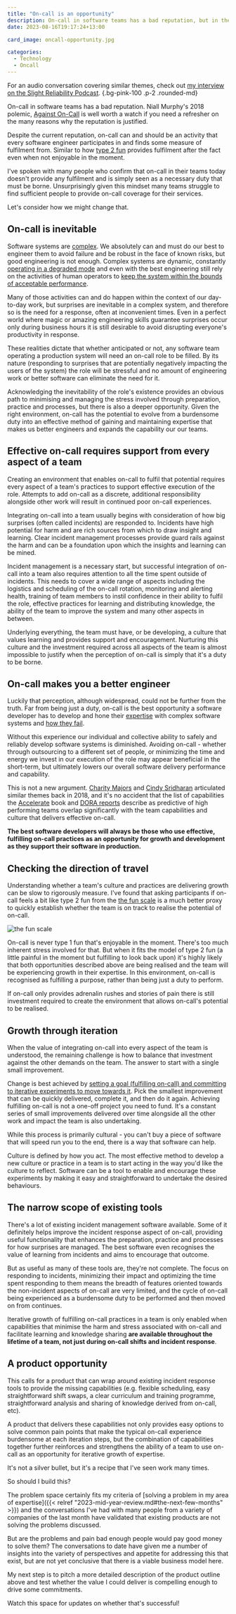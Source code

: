 ```yaml
---
title: "On-call is an opportunity"
description: On-call in software teams has a bad reputation, but in the right environment it's a powerful opportunity for growth. Let's consider how we can achieve that.
date: 2023-08-16T19:17:24+13:00

card_image: oncall-opportunity.jpg

categories:
  - Technology
  - Oncall
---
```


For an audio conversation covering similar themes, check out [my interview on the Slight Reliability Podcast](https://www.youtube.com/watch?v=pgYwuSReL6k&t=3s).
{.bg-pink-100 .p-2 .rounded-md}

On-call in software teams has a bad reputation. Niall Murphy's 2018 polemic, [Against On-Call](https://www.usenix.org/conference/srecon18europe/presentation/murphy) is well worth a watch if you need a refresher on the many reasons why the reputation is justified.

Despite the current reputation, on-call can and should be an activity that every software engineer participates in and finds some measure of fulfilment from. Similar to how [type 2 fun](#on-call-should-be-fun-of-the-type-2-kind) provides fulfilment after the fact even when not enjoyable in the moment.

I've spoken with many people who confirm that on-call in their teams today doesn't provide any fulfilment and is simply seen as a necessary duty that must be borne. Unsurprisingly given this mindset many teams struggle to find sufficient people to provide on-call coverage for their services.

Let's consider how we might change that.


## On-call is inevitable

Software systems are [complex](https://en.wikipedia.org/wiki/Complex_system). We absolutely can and must do our best to engineer them to avoid failure and be robust in the face of known risks, but good engineering is not enough. Complex systems are dynamic, constantly [operating in a degraded mode](https://how.complexsystems.fail/#5) and even with the best engineering still rely on the activities of human operators to [keep the system within the bounds of acceptable performance](https://how.complexsystems.fail/#17).

Many of those activities can and do happen within the context of our day-to-day work, but surprises are inevitable in a complex system, and therefore so is the need for a response, often at inconvenient times. Even in a perfect world where magic or amazing engineering skills guarantee surprises occur only during business hours it is still desirable to avoid disrupting everyone's productivity in response.

These realities dictate that whether anticipated or not, any software team operating a production system will need an on-call role to be filled. By its nature (responding to surprises that are potentially negatively impacting the users of the system) the role will be stressful and no amount of engineering work or better software can eliminate the need for it.

Acknowledging the inevitability of the role's existence provides an obvious path to minimising and managing the stress involved through preparation, practice and processes, but there is also a deeper opportunity. Given the right environment, on-call has the potential to evolve from a burdensome duty into an effective method of gaining and maintaining expertise that makes us better engineers and expands the capability our our teams.


## Effective on-call requires support from every aspect of a team

Creating an environment that enables on-call to fulfil that potential requires every aspect of a team's practices to support effective execution of the role. Attempts to add on-call as a discrete, additional responsibility alongside other work will result in continued poor on-call experiences.

Integrating on-call into a team usually begins with consideration of how big surprises (often called incidents) are responded to. Incidents have high potential for harm and are rich sources from which to draw insight and learning. Clear incident management processes provide guard rails against the harm and can be a foundation upon which the insights and learning can be mined.

Incident management is a necessary start, but successful integration of on-call into a team also requires attention to all the time spent outside of incidents. This needs to cover a wide range of aspects including the logistics and scheduling of the on-call rotation, monitoring and alerting health, training of team members to instil confidence in their ability to fulfil the role, effective practices for learning and distributing knowledge, the ability of the team to improve the system and many other aspects in between.

Underlying everything, the team must have, or be developing, a culture that values learning and provides support and encouragement. Nurturing this culture and the investment required across all aspects of the team is almost impossible to justify when the perception of on-call is simply that it's a duty to be borne.


## On-call makes you a better engineer

Luckily that perception, although widespread, could not be further from the truth. Far from being just a duty, on-call is the best opportunity a software developer has to develop and hone their [expertise](https://how.complexsystems.fail/#13) with complex software systems and [how they fail](https://how.complexsystems.fail/#18).

Without this experience our individual and collective ability to safely and reliably develop software systems is diminished. Avoiding on-call - whether through outsourcing to a different set of people, or minimizing the time and energy we invest in our execution of the role may appear beneficial in the short-term, but ultimately lowers our overall software delivery performance and capability.

This is not a new argument. [Charity Majors](https://www.youtube.com/watch?v=p_paJ2PB4MY) and [Cindy Sridharan](https://copyconstruct.medium.com/on-call-b0bd8c5ea4e0) articulated similar themes back in 2018, and it's no accident that the list of capabilities the [Accelerate](https://www.amazon.com/Accelerate-Software-Performing-Technology-Organizations/dp/1942788339) book and [DORA reports](https://dora.dev/devops-capabilities/) describe as predictive of high performing teams overlap significantly with the team capabilities and culture that delivers effective on-call.

**The best software developers will always be those who use effective, fulfilling on-call practices as an opportunity for growth and development as they support their software in production.**


## Checking the direction of travel

Understanding whether a team's culture and practices are delivering growth can be slow to rigorously measure. I've found that asking participants if on-call feels a bit like type 2 fun from the [the fun scale](https://sketchplanations.com/the-fun-scale) is a much better proxy to quickly establish whether the team is on track to realise the potential of on-call.

![the fun scale](https://sketchplanations.com/api/dl?uid=the-fun-scale&width=600px#center "Image: sketchplanations.com")

On-call is never type 1 fun that's enjoyable in the moment. There's too much inherent stress involved for that. But when it fits the model of type 2 fun (a little painful in the moment but fulfilling to look back upon) it's highly likely that both opportunities described above are being realised and the team will be experiencing growth in their expertise. In this environment, on-call is recognised as fulfilling a purpose, rather than being just a duty to perform.

If on-call only provides adrenalin rushes and stories of pain there is still investment required to create the environment that allows on-call's potential to be realised.


## Growth through iteration

When the value of integrating on-call into every aspect of the team is understood, the remaining challenge is how to balance that investment against the other demands on the team. The answer to start with a single small improvement.

Change is best achieved by [setting a goal (fulfilling on-call) and committing to iterative experiments to move towards it](https://dora.dev/devops-capabilities/cultural/devops-culture-transform/#set-goals-and-enable-team-experimentation). Pick the smallest improvement that can be quickly delivered, complete it, and then do it again. Achieving fulfilling on-call is not a one-off project you need to fund. It's a constant series of small improvements delivered over time alongside all the other work and impact the team is also undertaking.

While this process is primarily cultural - you can't buy a piece of software that will speed run you to the end, there is a way that software can help.

Culture is defined by how you act. The most effective method to develop a new culture or practice in a team is to start acting in the way you'd like the culture to reflect. Software can be a tool to enable and encourage these experiments by making it easy and straightforward to undertake the desired behaviours.


## The narrow scope of existing tools

There's a lot of existing incident management software available. Some of it definitely helps improve the incident response aspect of on-call, providing useful functionality that enhances the preparation, practice and processes for how surprises are managed. The best software even recognises the value of learning from incidents and aims to encourage that outcome.

But as useful as many of these tools are, they're not complete. The focus on responding to incidents, minimizing their impact and optimizing the time spent responding to them means the breadth of features oriented towards the non-incident aspects of on-call are very limited, and the cycle of on-call being experienced as a burdensome duty to be performed and then moved on from continues.

Iterative growth of fulfilling on-call practices in a team is only enabled when capabilities that minimise the harm and stress associated with on-call and facilitate learning and knowledge sharing **are available throughout the lifetime of a team, not just during on-call shifts and incident response**.


## A product opportunity

This calls for a product that can wrap around existing incident response tools to provide the missing capabilities (e.g. flexible scheduling, easy straightforward shift swaps, a clear curriculum and training programme, straightforward analysis and sharing of knowledge derived from on-call, etc).

A product that delivers these capabilities not only provides easy options to solve common pain points that make the typical on-call experience burdensome at each iteration steps, but the combination of capabilities together further reinforces and strengthens the ability of a team to use on-call as an opportunity for iterative growth of expertise.

It's not a silver bullet, but it's a recipe that I've seen work many times.

So should I build this?

The problem space certainly fits my criteria of [solving a problem in my area of expertise]({{< relref "2023-mid-year-review.md#the-next-few-months" >}}) and the conversations I've had with many people from a variety of companies of the last month have validated that existing products are not solving the problems discussed.

But are the problems and pain bad enough people would pay good money to solve them? The conversations to date have given me a number of insights into the variety of perspectives and appetite for addressing this that exist, but are not yet conclusive that there is a viable business model here.

My next step is to pitch a more detailed description of the product outline above and test whether the value I could deliver is compelling enough to drive some commitments.

Watch this space for updates on whether that's successful!